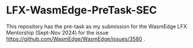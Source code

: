 # LFX-WasmEdge-PreTask-SEC
This repository has the pre-task as my submission for the WasmEdge LFX Mentorship (Sept-Nov 2024) for the issue https://github.com/WasmEdge/WasmEdge/issues/3580 .
